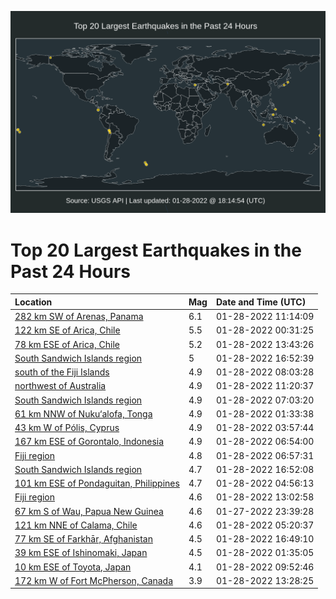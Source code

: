 ![Map](./map.png)

# Top 20 Largest Earthquakes in the Past 24 Hours

| Location | Mag | Date and Time (UTC) |
|:---|:---|:---|
| [282 km SW of Arenas, Panama](https://earthquake.usgs.gov/earthquakes/eventpage/us7000gfti) | 6.1 | 01-28-2022 11:14:09 |
| [122 km SE of Arica, Chile](https://earthquake.usgs.gov/earthquakes/eventpage/us7000gfq8) | 5.5 | 01-28-2022 00:31:25 |
| [78 km ESE of Arica, Chile](https://earthquake.usgs.gov/earthquakes/eventpage/us7000gfvl) | 5.2 | 01-28-2022 13:43:26 |
| [South Sandwich Islands region](https://earthquake.usgs.gov/earthquakes/eventpage/us7000gfyf) | 5 | 01-28-2022 16:52:39 |
| [south of the Fiji Islands](https://earthquake.usgs.gov/earthquakes/eventpage/us7000gfsq) | 4.9 | 01-28-2022 08:03:28 |
| [northwest of Australia](https://earthquake.usgs.gov/earthquakes/eventpage/us7000gftk) | 4.9 | 01-28-2022 11:20:37 |
| [South Sandwich Islands region](https://earthquake.usgs.gov/earthquakes/eventpage/us7000gfsf) | 4.9 | 01-28-2022 07:03:20 |
| [61 km NNW of Nuku‘alofa, Tonga](https://earthquake.usgs.gov/earthquakes/eventpage/us7000gfqr) | 4.9 | 01-28-2022 01:33:38 |
| [43 km W of Pólis, Cyprus](https://earthquake.usgs.gov/earthquakes/eventpage/us7000gfrj) | 4.9 | 01-28-2022 03:57:44 |
| [167 km ESE of Gorontalo, Indonesia](https://earthquake.usgs.gov/earthquakes/eventpage/us7000gfsc) | 4.9 | 01-28-2022 06:54:00 |
| [Fiji region](https://earthquake.usgs.gov/earthquakes/eventpage/us7000gfsd) | 4.8 | 01-28-2022 06:57:31 |
| [South Sandwich Islands region](https://earthquake.usgs.gov/earthquakes/eventpage/us7000gfye) | 4.7 | 01-28-2022 16:52:08 |
| [101 km ESE of Pondaguitan, Philippines](https://earthquake.usgs.gov/earthquakes/eventpage/us7000gfrt) | 4.7 | 01-28-2022 04:56:13 |
| [Fiji region](https://earthquake.usgs.gov/earthquakes/eventpage/us7000gfuq) | 4.6 | 01-28-2022 13:02:58 |
| [67 km S of Wau, Papua New Guinea](https://earthquake.usgs.gov/earthquakes/eventpage/us7000gfpr) | 4.6 | 01-27-2022 23:39:28 |
| [121 km NNE of Calama, Chile](https://earthquake.usgs.gov/earthquakes/eventpage/us7000gfrx) | 4.6 | 01-28-2022 05:20:37 |
| [77 km SE of Farkhār, Afghanistan](https://earthquake.usgs.gov/earthquakes/eventpage/us7000gfyc) | 4.5 | 01-28-2022 16:49:10 |
| [39 km ESE of Ishinomaki, Japan](https://earthquake.usgs.gov/earthquakes/eventpage/us7000gfqn) | 4.5 | 01-28-2022 01:35:05 |
| [10 km ESE of Toyota, Japan](https://earthquake.usgs.gov/earthquakes/eventpage/us7000gft1) | 4.1 | 01-28-2022 09:52:46 |
| [172 km W of Fort McPherson, Canada](https://earthquake.usgs.gov/earthquakes/eventpage/ak0221aiyesl) | 3.9 | 01-28-2022 13:28:25 |
